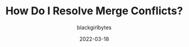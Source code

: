 ---
author: blackgirlbytes
date: 2022-03-18
permalink: false
publisher: thepracticaldev
tags:
  - git
  - github
target_url: https://dev.to/github/how-do-i-resolve-merge-conflicts-5438
title: How Do I Resolve Merge Conflicts?
---
